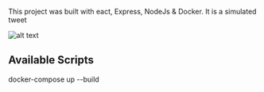 This project was built with eact, Express, NodeJs & Docker.  It is a simulated tweet

![alt text](https://rtgimagebucket.s3.amazonaws.com/2ED324A6-4709-4A00-BFB9-CF03DAD47CB8.jpeg)

## Available Scripts

docker-compose up --build